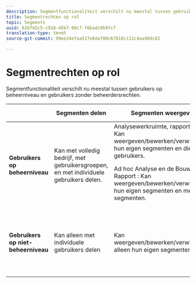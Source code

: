 ```yaml
---
description: Segmentfunctionaliteit verschilt nu meestal tussen gebruikers op beheerniveau en gebruikers zonder beheerdersrechten.
title: Segmentrechten op rol
topic: Segments
uuid: 62b742c5-c918-45b7-98c7-f6badc0b9fc7
translation-type: tm+mt
source-git-commit: 99ee24efaa517e8da700c67818c111c4aa90dc02

---
```



# Segmentrechten op rol

Segmentfunctionaliteit verschilt nu meestal tussen gebruikers op beheerniveau en gebruikers zonder beheerdersrechten.

<table id="table_13F72FD90C964B86BD4B51E6F51ED292"> 
 <thead> 
  <tr> 
   <th colname="col1" class="entry"></th> 
   <th colname="col2" class="entry"> Segmenten delen </th> 
   <th colname="col3" class="entry"> Segmenten weergeven/beheren </th> 
   <th colname="col4" class="entry"> Segmenten goedkeuren </th> 
   <th colname="col5" class="entry"> Segmenten toepassen </th> 
  </tr> 
 </thead>
 <tbody> 
  <tr> 
   <td colname="col1"> <b>Gebruikers op beheerniveau</b> </td> 
   <td colname="col2"> Kan met volledig bedrijf, met gebruikersgroepen, en met individuele gebruikers delen. </td> 
   <td colname="col3"> <span class="keyword"> Analysewerkruimte, rapporten en analyses </span>: Kan weergeven/bewerken/verwijderen/enzovoort. hun eigen segmenten en die van andere gebruikers. <p> <span class="keyword"> Ad hoc Analyse </span> en de Bouwer van het <span class="keyword"> Rapport </span>: Kan weergeven/bewerken/verwijderen/enzovoort. hun eigen segmenten en met hen gedeelde segmenten. </p> </td> 
   <td colname="col4"> Kan segmenten als canonicaal goedkeuren. </td> 
   <td colname="col5"> Kan elk segment in de hele organisatie toepassen. </td> 
  </tr> 
  <tr> 
   <td colname="col1"> <b>Gebruikers op niet-beheerniveau</b> </td> 
   <td colname="col2"> Kan alleen met individuele gebruikers delen </td> 
   <td colname="col3"> Kan weergeven/bewerken/verwijderen/enzovoort. alleen hun eigen segmenten. </td> 
   <td colname="col4"> alleen goedgekeurde segmenten kunnen verbruiken; kan niet markeren als goedgekeurd. </td> 
   <td colname="col5"> Kan hun eigen segmenten en segmenten toepassen die met hen zijn gedeeld. </td> 
  </tr> 
 </tbody> 
</table>


